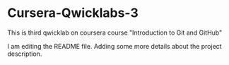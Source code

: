 # Cursera-Qwicklabs-3
This is third qwicklab on coursera course "Introduction to Git and GitHub"

I am editing the README file. Adding some more details about the project description.

